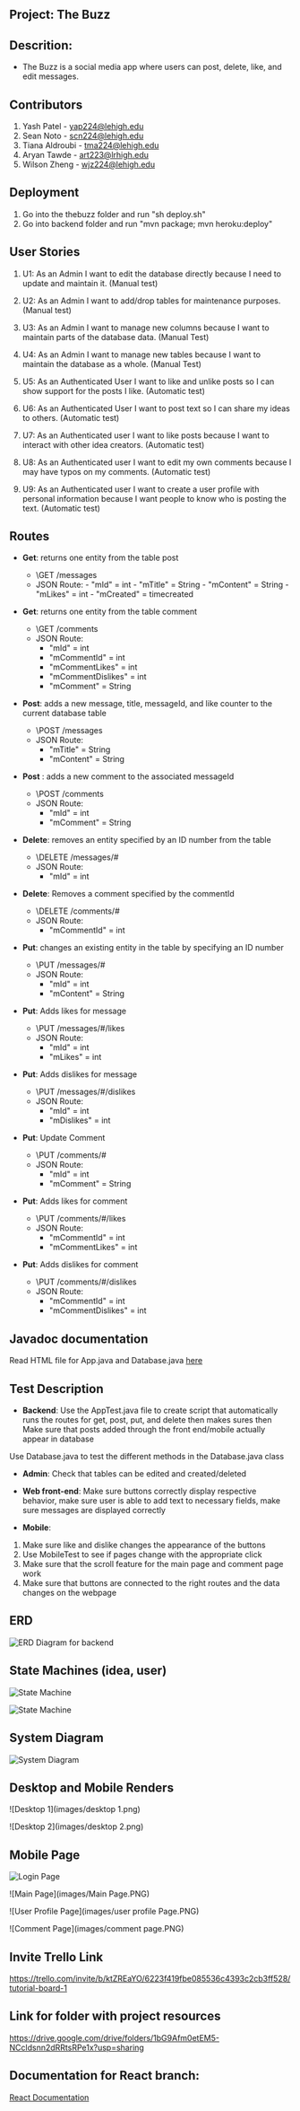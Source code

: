 ## Project: The Buzz

## Descrition:
- The Buzz is a social media app where users can post, delete, like, and edit messages. 

## Contributors
1. Yash Patel - yap224@lehigh.edu
2. Sean Noto - scn224@lehigh.edu
3. Tiana Aldroubi - tma224@lehigh.edu
4. Aryan Tawde - art223@lrhigh.edu
4. Wilson Zheng - wjz224@lehigh.edu

## Deployment
1. Go into the thebuzz folder and run "sh deploy.sh"
2. Go into backend folder and run "mvn package; mvn heroku:deploy"


## User Stories

1. U1: As an Admin I want to edit the database directly because I need to update and maintain it. (Manual test)

2. U2: As an Admin I want to add/drop tables for maintenance purposes. (Manual test)

3. U3: As an Admin I want to manage new columns because I want to maintain parts of the database data. (Manual Test)

4. U4: As an Admin  I want to manage new tables because I want to maintain the database as a whole. (Manual Test) 

5. U5: As an Authenticated User I want to like and unlike posts so I can show support for the posts I like. (Automatic test)

6. U6: As an Authenticated User I want to post text so I can share my ideas to others. (Automatic test)

7. U7: As an Authenticated user  I want to like posts because I want to interact with other idea creators. (Automatic test)

8. U8: As an Authenticated user  I want to edit my own comments because I may have typos on my comments. (Automatic test)

9. U9: As an Authenticated user  I want to create a user profile with personal information because I want people to know who is posting the text. (Automatic test)




## Routes
- __Get__: returns one entity from the table post
   - \GET /messages 
   - JSON Route: 
         - "mId" = int
         - "mTitle" = String
         - "mContent" = String
         - "mLikes" = int
         - "mCreated" = timecreated
  
- __Get__: returns one entity from the table comment
    - \GET /comments
    - JSON Route:
        - "mId" = int
        - "mCommentId" = int
        - "mCommentLikes" = int
        - "mCommentDislikes" = int
        - "mComment" = String
    

- __Post__: adds a new message, title, messageId, and like counter to the current database table
    - \POST /messages
    - JSON Route: 
         - "mTitle" = String
         - "mContent" = String
  
- __Post__ : adds a new comment to the associated messageId
    - \POST /comments
    - JSON Route: 
        - "mId" = int
        - "mComment" = String
  
- __Delete__: removes an entity specified by an ID number from the table
    - \DELETE /messages/#
    - JSON Route: 
        - "mId" = int
  
- __Delete__: Removes a comment specified by the commentId
    - \DELETE /comments/#
    - JSON Route: 
         - "mCommentId" =  int
   
- __Put__: changes an existing entity in the table by specifying an ID number
    - \PUT /messages/#
    - JSON Route:
        - "mId" = int
        - "mContent" = String

- __Put__: Adds likes for message
    - \PUT /messages/#/likes
    - JSON Route:
        - "mId" = int
        -  "mLikes" = int
      
- __Put__: Adds dislikes for message
    - \PUT /messages/#/dislikes
    -  JSON Route:
        - "mId" = int
        - "mDislikes" = int
      
- __Put__: Update Comment
    - \PUT /comments/#
    - JSON Route: 
         - "mId" = int
         - "mComment" = String
      
- __Put__: Adds likes for comment
    - \PUT /comments/#/likes
    - JSON Route:
        - "mCommentId" = int
        - "mCommentLikes" = int
  
- __Put__: Adds dislikes for comment
    - \PUT /comments/#/dislikes
    - JSON Route:
         - "mCommentId" = int
         - "mCommentDislikes" = int
  
## Javadoc documentation
Read HTML file for App.java and Database.java [here](./backend\src\main\java\edu\lehigh\cse216\yap224\backend\JavadocHTMLFiles\index-all.html) 

  
## Test Description
- __Backend__: Use the AppTest.java file to create script that automatically runs the routes for get, post, put, and delete then makes sures then Make sure that posts added through the front end/mobile actually appear in database

Use Database.java to test the different methods in the Database.java class

- __Admin__: Check that tables can be edited and created/deleted

- __Web front-end__: Make sure buttons correctly display respective behavior, make sure user is able to add text to necessary fields, make sure messages are displayed correctly


- __Mobile__: 

1. Make sure like and dislike changes the appearance of the buttons 
2. Use MobileTest to see if pages change with the appropriate click
3. Make sure that the scroll feature for the main page and comment page work
4. Make sure that buttons are connected to the right routes and the data changes on the webpage



## ERD

![ERD Diagram for backend](images/ED_Diagram_phase2.jpg)

## State Machines (idea, user)

![State Machine](images/StateMachine.png)

![State Machine](images/userStateMachine.png)

## System Diagram

![System Diagram](images/SystemDiagram.png)

## Desktop and Mobile Renders

![Desktop 1](images/desktop 1.png)

![Desktop 2](images/desktop 2.png)

## Mobile Page

![Login Page](images/Login.PNG)

![Main Page](images/Main Page.PNG)

![User Profile Page](images/user profile Page.PNG)

![Comment Page](images/comment page.PNG)

## Invite Trello Link 
 https://trello.com/invite/b/ktZREaYO/6223f419fbe085536c4393c2cb3ff528/tutorial-board-1
 
## Link for folder with project resources
https://drive.google.com/drive/folders/1bG9Afm0etEM5-NCcldsnn2dRRtsRPe1x?usp=sharing

## Documentation for React branch:
[React Documentation](thebuzz/docs/index.html)
